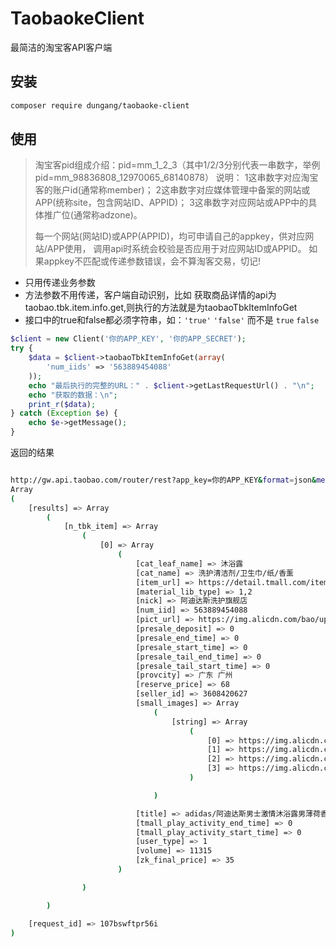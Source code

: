 # TaobaokeClient

最简洁的淘宝客API客户端

## 安装

```sh
composer require dungang/taobaoke-client

```

## 使用

> 淘宝客pid组成介绍：pid=mm_1_2_3（其中1/2/3分别代表一串数字，举例pid=mm_98836808_12970065_68140878）
> 说明：
> 1这串数字对应淘宝客的账户id(通常称member)；
> 2这串数字对应媒体管理中备案的网站或APP(统称site，包含网站ID、APPID)；
> 3这串数字对应网站或APP中的具体推广位(通常称adzone)。
> 
> 每一个网站(网站ID)或APP(APPID)，均可申请自己的appkey，供对应网站/APP使用，
> 调用api时系统会校验是否应用于对应网站ID或APPID。
> 如果appkey不匹配或传递参数错误，会不算淘客交易，切记!

* 只用传递业务参数
* 方法参数不用传递，客户端自动识别，比如 获取商品详情的api为taobao.tbk.item.info.get,则执行的方法就是为taobaoTbkItemInfoGet
* 接口中的true和false都必须字符串，如：`'true'` `'false'` 而不是 `true` `false`

```php
$client = new Client('你的APP_KEY', '你的APP_SECRET');
try {
    $data = $client->taobaoTbkItemInfoGet(array(
        'num_iids' => '563889454088'
    ));
    echo "最后执行的完整的URL：" . $client->getLastRequestUrl() . "\n";
    echo "获取的数据：\n";
    print_r($data);
} catch (Exception $e) {
    echo $e->getMessage();
}
```

返回的结果

```sh

http://gw.api.taobao.com/router/rest?app_key=你的APP_KEY&format=json&method=taobao.tbk.item.info.get&num_iids=563889454088&sign_method=md5&timestamp=2019-12-10+13%3A43%3A18&v=2.0&sign=F8E64AE2D822B981C3445873C747E223
Array
(
    [results] => Array
        (
            [n_tbk_item] => Array
                (
                    [0] => Array
                        (
                            [cat_leaf_name] => 沐浴露
                            [cat_name] => 洗护清洁剂/卫生巾/纸/香薰
                            [item_url] => https://detail.tmall.com/item.htm?id=563889454088
                            [material_lib_type] => 1,2
                            [nick] => 阿迪达斯洗护旗舰店
                            [num_iid] => 563889454088
                            [pict_url] => https://img.alicdn.com/bao/uploaded/i3/3608420627/O1CN01aDLobQ1GVCuQXNfDX_!!0-item_pic.jpg
                            [presale_deposit] => 0
                            [presale_end_time] => 0
                            [presale_start_time] => 0
                            [presale_tail_end_time] => 0
                            [presale_tail_start_time] => 0
                            [provcity] => 广东 广州
                            [reserve_price] => 68
                            [seller_id] => 3608420627
                            [small_images] => Array
                                (
                                    [string] => Array
                                        (
                                            [0] => https://img.alicdn.com/i2/3608420627/O1CN011lYTFo1GVCuBI5EZc_!!3608420627.jpg
                                            [1] => https://img.alicdn.com/i4/3608420627/O1CN01h8SeXx1GVCpB36zUc_!!3608420627.jpg
                                            [2] => https://img.alicdn.com/i4/3608420627/O1CN01rx9Q261GVCrW3xQRq_!!3608420627.jpg
                                            [3] => https://img.alicdn.com/i4/3608420627/O1CN01zPfqcp1GVCrT7eNme_!!3608420627.jpg
                                        )

                                )

                            [title] => adidas/阿迪达斯男士激情沐浴露男薄荷香体持久留香家庭装沐浴液
                            [tmall_play_activity_end_time] => 0
                            [tmall_play_activity_start_time] => 0
                            [user_type] => 1
                            [volume] => 11315
                            [zk_final_price] => 35
                        )

                )

        )

    [request_id] => 107bswftpr56i
)

```


